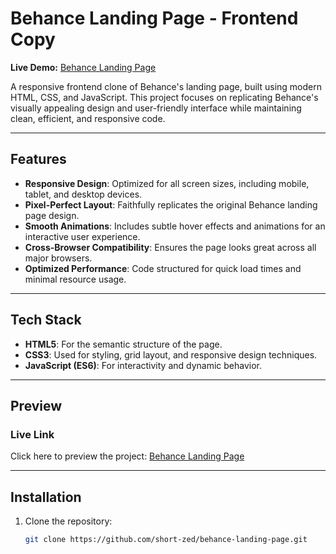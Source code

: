 # Behance Landing Page - Frontend Copy  

**Live Demo:** [Behance Landing Page](./screenshot.png)  

A responsive frontend clone of Behance's landing page, built using modern HTML, CSS, and JavaScript. This project focuses on replicating Behance's visually appealing design and user-friendly interface while maintaining clean, efficient, and responsive code.

---

## Features  

- **Responsive Design**: Optimized for all screen sizes, including mobile, tablet, and desktop devices.  
- **Pixel-Perfect Layout**: Faithfully replicates the original Behance landing page design.  
- **Smooth Animations**: Includes subtle hover effects and animations for an interactive user experience.  
- **Cross-Browser Compatibility**: Ensures the page looks great across all major browsers.  
- **Optimized Performance**: Code structured for quick load times and minimal resource usage.  

---

## Tech Stack  

- **HTML5**: For the semantic structure of the page.  
- **CSS3**: Used for styling, grid layout, and responsive design techniques.  
- **JavaScript (ES6)**: For interactivity and dynamic behavior.  

---

## Preview  

### Live Link  
Click here to preview the project: [Behance Landing Page](https://short-zed.github.io/behance-landing-page/)  

---

## Installation  

1. Clone the repository:  
   ```bash
   git clone https://github.com/short-zed/behance-landing-page.git
